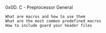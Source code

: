 0x0D. C - Preprocessor
General

    What are macros and how to use them
    What are the most common predefined macros
    How to include guard your header files


